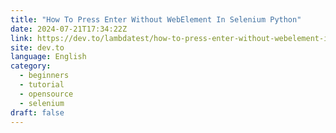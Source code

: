 ```yaml
---
title: "How To Press Enter Without WebElement In Selenium Python"
date: 2024-07-21T17:34:22Z
link: https://dev.to/lambdatest/how-to-press-enter-without-webelement-in-selenium-python-mn9?utm_medium=RSS&utm_source=news.12bit.vn
site: dev.to
language: English
category:
  - beginners
  - tutorial
  - opensource
  - selenium
draft: false
---
```

